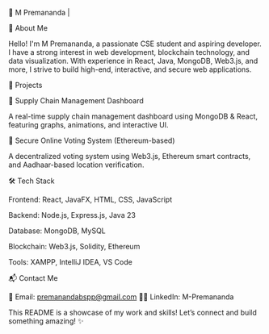 🚀 M Premananda |

🌟 About Me

Hello! I'm M Premananda, a passionate CSE student and aspiring developer. I have a strong interest in web development, blockchain technology, and data visualization. With experience in React, Java, MongoDB, Web3.js, and more, I strive to build high-end, interactive, and secure web applications.

🎯 Projects

🔹 Supply Chain Management Dashboard

A real-time supply chain management dashboard using MongoDB & React, featuring graphs, animations, and interactive UI.

🔹 Secure Online Voting System (Ethereum-based)

A decentralized voting system using Web3.js, Ethereum smart contracts, and Aadhaar-based location verification.

🛠️ Tech Stack

Frontend: React, JavaFX, HTML, CSS, JavaScript

Backend: Node.js, Express.js, Java 23

Database: MongoDB, MySQL

Blockchain: Web3.js, Solidity, Ethereum

Tools: XAMPP, IntelliJ IDEA, VS Code

📬 Contact Me

📧 Email: premanandabspp@gmail.com
👨‍💻 LinkedIn: M-Premananda

This README is a showcase of my work and skills! Let’s connect and build something amazing! ✨


